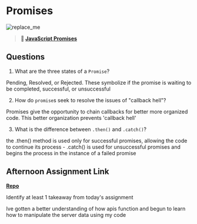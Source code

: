 # Promises

![replace_me](https://codeworks.blob.core.windows.net/public/assets/img/illustrations/placeholder.svg)

> **📖 [JavaScript Promises](https://codeworksacademy.com/fs-student-guide/resources/wk4/02-Promises)**

## Questions

1. What are the three states of a `Promise`?

Pending, Resolved, or Rejected. These symbolize if the promise is waiting to be completed, successful, or unsuccessful

2. How do `promise`s seek to resolve the issues of "callback hell"?

Promises give the opportunity to chain callbacks for better more organized code. This better organization prevents 'callback hell'

3. What is the difference between `.then()` and `.catch()`?

the .then() method is used only for successful promises, allowing the code to continue its process - .catch() is used for unsuccessful promises and begins the process in the instance of a failed promise

## Afternoon Assignment Link

**[Repo](https://github.com/Tmontandon/gregslist-api)**

Identify at least 1 takeaway from today's assignment

Ive gotten a better understanding of how apis function and begun to learn how to manipulate the server data using my code